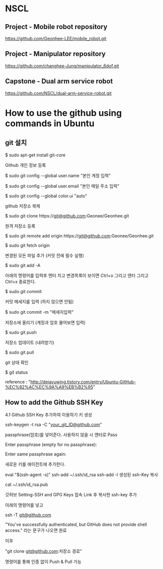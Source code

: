 # NSCL

## Project - Mobile robot repository
https://github.com/Geonhee-LEE/mobile_robot.git

## Project - Manipulator repository
https://github.com/changhee-Jung/manipulator_6dof.git

## Capstone - Dual arm service robot
https://github.com/NSCL/dual-arm-service-robot.git




# How to use the github using commands in Ubuntu

## git 설치

$ sudo apt-get install git-core

Github 개인 정보 등록

$ sudo git config --global user.name "본인 계정 입력"

$ sudo git config --global user.email "본인 메일 주소 입력"

$ sudo git config --global color.ui "auto"

github 저장소 복제

$ sudo git clone https://git@github.com:Geonee/Geonhee.git

원격 저장소 등록

$ sudo git remote add origin https://git@github.com:Geonee/Geonhee.git

$ sudo git fetch origin

변경된 모든 파일 추가 (커밋 전에 필수 실행)

$ sudo git add -A

아래의 명령어를 입력후 엔터 치고 변경목록이 보이면 Ctrl+o 그리고 엔터 그리고 Ctrl+x 종료한다.

$ sudo git commit

커밋 메세지를 입력 (하지 않으면 안됨)

$ sudo git commit -m "메세지입력"

저장소에 올리기 (계정과 암호 물어보면 입력)

$ sudo git push

저장소 업데이트 (내려받기)

$ sudo git pull

git 상태 확인

$ git status

reference : "http://dejavuwing.tistory.com/entry/Ubuntu-GitHub-%EC%82%AC%EC%9A%A9%EB%B2%95"

## How to add the Github SSH Key

4.1 Github SSH Key 추가하여 이용하기
키 생성

ssh-keygen -t rsa -C "your_git_ID@github.com"

passphrase(암호)를 넣어준다. 사용하지 않을 시 엔터로 Pass

Enter passphrase (empty for no passphrase):

Enter same passphrase again:

새로운 키를 에이전트에 추가한다.

eval "$(ssh-agent -s)"
ssh-add ~/.ssh/id_rsa
ssh-add -l
생성된 ssh-Key 복사

cat ~/.ssh/id_rsa.pub

깃허브 Setting-SSH and GPG Keys 접속 Link 후 복사한 ssh-key 추가

아래의 명령어를 넣고

ssh -T git@github.com

"You've successfully authenticated, but GitHub does not provide shell access." 라는 문구가 나오면 완료

이후

"git clone git@github.com:저장소 경로"

명령어를 통해 인증 없이 Push & Pull 가능
